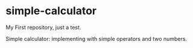# simple-calculator
 My First repository, just a test.

 Simple calculator: implementing with simple operators and two numbers.